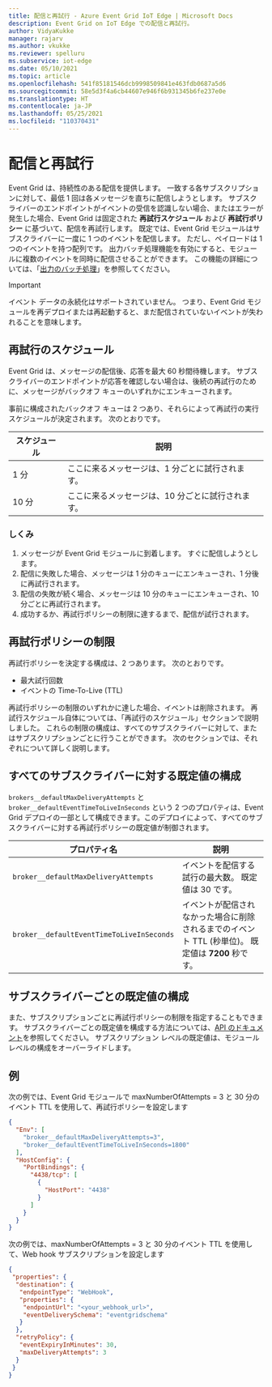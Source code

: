 ```yaml
---
title: 配信と再試行 - Azure Event Grid IoT Edge | Microsoft Docs
description: Event Grid on IoT Edge での配信と再試行。
author: VidyaKukke
manager: rajarv
ms.author: vkukke
ms.reviewer: spelluru
ms.subservice: iot-edge
ms.date: 05/10/2021
ms.topic: article
ms.openlocfilehash: 541f85181546dcb9998509841e463fdb0687a5d6
ms.sourcegitcommit: 58e5d3f4a6cb44607e946f6b931345b6fe237e0e
ms.translationtype: HT
ms.contentlocale: ja-JP
ms.lasthandoff: 05/25/2021
ms.locfileid: "110370431"
---
```

# <a name="delivery-and-retry"></a>配信と再試行

Event Grid は、持続性のある配信を提供します。 一致する各サブスクリプションに対して、最低 1 回は各メッセージを直ちに配信しようとします。 サブスクライバーのエンドポイントがイベントの受信を認識しない場合、またはエラーが発生した場合、Event Grid は固定された **再試行スケジュール** および **再試行ポリシー** に基づいて、配信を再試行します。  既定では、Event Grid モジュールはサブスクライバーに一度に 1 つのイベントを配信します。 ただし、ペイロードは 1 つのイベントを持つ配列です。 出力バッチ処理機能を有効にすると、モジュールに複数のイベントを同時に配信させることができます。 この機能の詳細については、「[出力のバッチ処理](delivery-output-batching.md)」を参照してください。  

> [!IMPORTANT]
>イベント データの永続化はサポートされていません。 つまり、Event Grid モジュールを再デプロイまたは再起動すると、まだ配信されていないイベントが失われることを意味します。

## <a name="retry-schedule"></a>再試行のスケジュール

Event Grid は、メッセージの配信後、応答を最大 60 秒間待機します。 サブスクライバーのエンドポイントが応答を確認しない場合は、後続の再試行のために、メッセージがバックオフ キューのいずれかにエンキューされます。

事前に構成されたバックオフ キューは 2 つあり、それらによって再試行の実行スケジュールが決定されます。 次のとおりです。

| スケジュール | 説明 |
| ---------| ------------ |
| 1 分 | ここに来るメッセージは、1 分ごとに試行されます。
| 10 分 | ここに来るメッセージは、10 分ごとに試行されます。

### <a name="how-it-works"></a>しくみ

1. メッセージが Event Grid モジュールに到着します。 すぐに配信しようとします。
1. 配信に失敗した場合、メッセージは 1 分のキューにエンキューされ、1 分後に再試行されます。
1. 配信の失敗が続く場合、メッセージは 10 分のキューにエンキューされ、10 分ごとに再試行されます。
1. 成功するか、再試行ポリシーの制限に達するまで、配信が試行されます。

## <a name="retry-policy-limits"></a>再試行ポリシーの制限

再試行ポリシーを決定する構成は、2 つあります。 次のとおりです。

* 最大試行回数
* イベントの Time-To-Live (TTL)

再試行ポリシーの制限のいずれかに達した場合、イベントは削除されます。 再試行スケジュール自体については、「再試行のスケジュール」セクションで説明しました。 これらの制限の構成は、すべてのサブスクライバーに対して、またはサブスクリプションごとに行うことができます。 次のセクションでは、それぞれについて詳しく説明します。

## <a name="configuring-defaults-for-all-subscribers"></a>すべてのサブスクライバーに対する既定値の構成

`brokers__defaultMaxDeliveryAttempts` と `broker__defaultEventTimeToLiveInSeconds` という 2 つのプロパティは、Event Grid デプロイの一部として構成できます。このデプロイによって、すべてのサブスクライバーに対する再試行ポリシーの既定値が制御されます。

| プロパティ名 | 説明 |
| ---------------- | ------------ |
| `broker__defaultMaxDeliveryAttempts` | イベントを配信する試行の最大数。 既定値は 30 です。
| `broker__defaultEventTimeToLiveInSeconds` | イベントが配信されなかった場合に削除されるまでのイベント TTL (秒単位)。 既定値は **7200** 秒です。

## <a name="configuring-defaults-per-subscriber"></a>サブスクライバーごとの既定値の構成

また、サブスクリプションごとに再試行ポリシーの制限を指定することもできます。
サブスクライバーごとの既定値を構成する方法については、[API のドキュメント](api.md)を参照してください。 サブスクリプション レベルの既定値は、モジュール レベルの構成をオーバーライドします。

## <a name="examples"></a>例

次の例では、Event Grid モジュールで maxNumberOfAttempts = 3 と 30 分のイベント TTL を使用して、再試行ポリシーを設定します

```json
{
  "Env": [
    "broker__defaultMaxDeliveryAttempts=3",
    "broker__defaultEventTimeToLiveInSeconds=1800"
  ],
  "HostConfig": {
    "PortBindings": {
      "4438/tcp": [
        {
          "HostPort": "4438"
        }
      ]
    }
  }
}
```

次の例では、maxNumberOfAttempts = 3 と 30 分のイベント TTL を使用して、Web hook サブスクリプションを設定します

```json
{
 "properties": {
  "destination": {
   "endpointType": "WebHook",
   "properties": {
    "endpointUrl": "<your_webhook_url>",
    "eventDeliverySchema": "eventgridschema"
   }
  },
  "retryPolicy": {
   "eventExpiryInMinutes": 30,
   "maxDeliveryAttempts": 3
  }
 }
}
```
